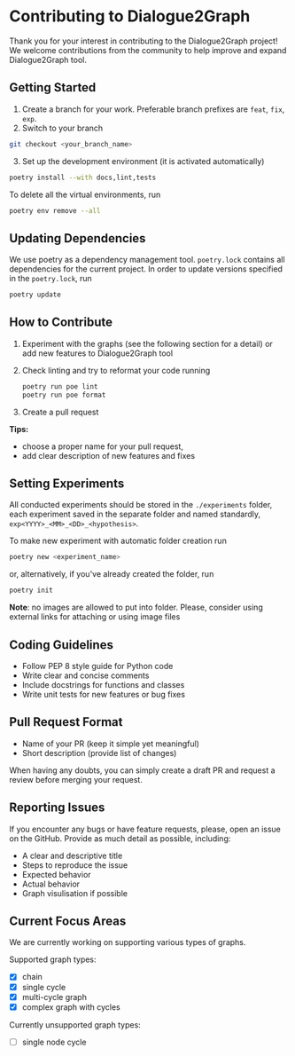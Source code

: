 # Contributing to Dialogue2Graph

Thank you for your interest in contributing to the Dialogue2Graph project! We welcome contributions from the community to help improve and expand Dialogue2Graph tool.

## Getting Started

1. Create a branch for your work. Preferable branch prefixes are `feat`, `fix`, `exp`.
2. Switch to your branch

```bash
git checkout <your_branch_name>
```

3. Set up the development environment (it is activated automatically)

```bash
poetry install --with docs,lint,tests
```

To delete all the virtual environments, run

```bash
poetry env remove --all
```

## Updating Dependencies

We use poetry as a dependency management tool. `poetry.lock` contains all dependencies for the current project. In order to update versions specified in the `poetry.lock`, run

```bash
poetry update
```

## How to Contribute

1. Experiment with the graphs (see the following section for a detail) or add new features to Dialogue2Graph tool

2. Check linting and try to reformat your code running

    ```bash
    poetry run poe lint
    poetry run poe format
    ```

3. Create a pull request

**Tips:**

- choose a proper name for your pull request,
- add clear description of new features and fixes

## Setting Experiments

All conducted experiments should be stored in the `./experiments` folder, each experiment saved in the separate folder and named standardly, `exp<YYYY>_<MM>_<DD>_<hypothesis>`.

To make new experiment with automatic folder creation run

```bash
poetry new <experiment_name>
```

or, alternatively, if you've already created the folder, run

```bash
poetry init
```

**Note**: no images are allowed to put into folder. Please, consider using external links for attaching or using image files

## Coding Guidelines

- Follow PEP 8 style guide for Python code
- Write clear and concise comments
- Include docstrings for functions and classes
- Write unit tests for new features or bug fixes

## Pull Request Format

- Name of your PR (keep it simple yet meaningful)
- Short description (provide list of changes)

When having any doubts, you can simply create a draft PR and request a review before merging your request.

## Reporting Issues

If you encounter any bugs or have feature requests, please, open an issue on the GitHub. Provide as much detail as possible, including:

- A clear and descriptive title
- Steps to reproduce the issue
- Expected behavior
- Actual behavior
- Graph visulisation if possible

## Current Focus Areas

We are currently working on supporting various types of graphs.

Supported graph types:

- [x] chain
- [x] single cycle
- [x] multi-cycle graph
- [x] complex graph with cycles

Currently unsupported graph types:

- [ ] single node cycle
